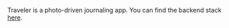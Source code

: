 Traveler is a photo-driven journaling app. You can find the backend stack [here](https://github.com/chasingSublimity/Traveler-Backend).